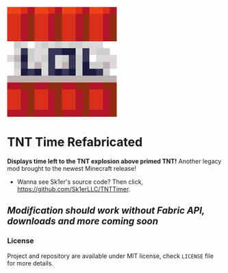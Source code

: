 <img src="logo.png" width="256">

# TNT Time Refabricated
**Displays time left to the TNT explosion above primed TNT!** 
Another legacy mod brought to the newest Minecraft release!
- Wanna see Sk1er's source code? Then click, https://github.com/Sk1erLLC/TNTTimer.

*Modification should work without Fabric API, downloads and more coming soon*
---

### License
Project and repository are available under MIT license, check `LICENSE` file for more details.